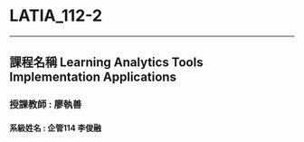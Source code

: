 # LATIA_112-2
----
## 課程名稱 Learning Analytics Tools Implementation Applications
### 授課教師 : 廖執善
#### 系級姓名 : 企管114 李俊融

